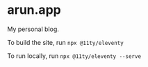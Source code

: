 # arun.app

My personal blog.

To build the site, run ```npx @11ty/eleventy```

To run locally, run ```npx @11ty/eleventy --serve```
